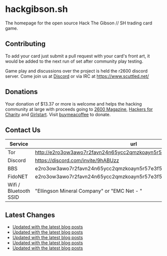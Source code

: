 # hackgibson.sh
The homepage for the open source Hack The Gibson // SH trading card game.


## Contributing

To add your card just submit a pull request with your card's front art, it would be added to the next run of set after community play testing.

Game play and discussions over the project is held the r2600 discord server. Come join us at [Discord](https://discord.com/invite/9hABUzz) or via IRC at https://www.scuttled.net/


## Donations

Your donation of $13.37 or more is welcome and helps the hacking community at large with proceeds going to [2600 Magazine](https://2600.com/), [Hackers for Charity](https://hackersforcharity.org) and [Girlstart](https://girlstart.org).  Visit [buymeacoffee](https://www.buymeacoffee.com/hackgibson.sh) to donate.


## Contact Us

Service | url
-|-
Tor | http://e2ro3ow3awo7r2favn24n65ycc2qmzkoayn5r57e3f56nvjwdcgg32ad.onion
Discord | https://discord.com/invite/9hABUzz
BBS | e2ro3ow3awo7r2favn24n65ycc2qmzkoayn5r57e3f56nvjwdcgg32ad.onion:23
FidoNET | e2ro3ow3awo7r2favn24n65ycc2qmzkoayn5r57e3f56nvjwdcgg32ad.onion:24554
Wifi / Bluetooth SSID | "Ellingson Mineral Company" or "EMC Net - <fidonet address>"

## Latest Changes
<!-- BLOG-POST-LIST:START -->
- [Updated with the latest blog posts](https://github.com/DFW2600/hackgibson.sh/commit/a23d01d5f265ebb88230bfb590ffcee4199f1d61)
- [Updated with the latest blog posts](https://github.com/DFW2600/hackgibson.sh/commit/22d47afcaec880235eab21f5c6340a5eabb9baae)
- [Updated with the latest blog posts](https://github.com/DFW2600/hackgibson.sh/commit/434eb6fb0ecca42a7e596228515a34e29af3bf27)
- [Updated with the latest blog posts](https://github.com/DFW2600/hackgibson.sh/commit/b5b44009ac2875cf1a0b557fcc65e12c1042a99d)
- [Updated with the latest blog posts](https://github.com/DFW2600/hackgibson.sh/commit/ab3b010ea86ceb04a36f15cc2252dea997599b0c)
<!-- BLOG-POST-LIST:END -->
